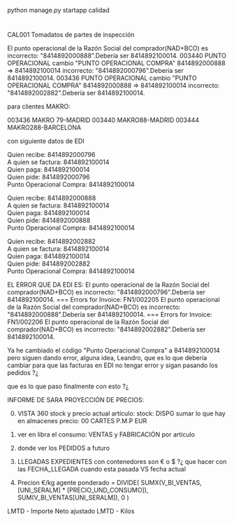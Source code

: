 python manage.py startapp calidad

#
CAL001 Tomadatos de partes de inspección

El punto operacional de la Razón Social del comprador(NAD+BCO) es
incorrecto: "8414892000888".Debería ser 8414892100014.          003440 PUNTO OPERACIONAL cambio "PUNTO OPERACIONAL COMPRA" 8414892000888 => 8414892100014
incorrecto: "8414892000796".Debería ser 8414892100014.          003436 PUNTO OPERACIONAL cambio "PUNTO OPERACIONAL COMPRA" 8414892000888 => 8414892100014
incorrecto: "8414892002882".Debería ser 8414892100014.


para clientes MAKRO:

003436 MAKRO 79-MADRID
003440 MAKRO88-MADRID
003444 MAKRO288-BARCELONA

con siguiente datos de EDI

Quien recibe:               8414892000796  
A quien se factura:         8414892100014  
Quien paga:                 8414892100014  
Quien pide:                 8414892000796  
Punto Operacional Compra:   8414892100014

Quien recibe:               8414892000888  
A quien se factura:         8414892100014  
Quien paga:                 8414892100014  
Quien pide:                 8414892000888  
Punto Operacional Compra:   8414892100014

Quien recibe:               8414892002882  
A quien se factura:         8414892100014  
Quien paga:                 8414892100014  
Quien pide:                 8414892002882  
Punto Operacional Compra:   8414892100014

EL ERROR QUE DA EDI ES:
    El punto operacional de la Razón Social del comprador(NAD+BCO) es
    incorrecto: "8414892000796".Debería ser 8414892100014.
    === Errors for Invoice: FN1/002205
    El punto operacional de la Razón Social del comprador(NAD+BCO) es
    incorrecto: "8414892000888".Debería ser 8414892100014.
    === Errors for Invoice: FN1/002206
    El punto operacional de la Razón Social del comprador(NAD+BCO) es
    incorrecto: "8414892002882".Debería ser 8414892100014.

Ya he cambiado el código "Punto Operacional Compra" a 8414892100014 pero siguen dando error, 
alguna idea, Leandro, que es lo que deberia cambiar para que las facturas en EDI no tengar error y sigan pasando los pedidos ?¿


que es lo que paso finalmente con esto ?¿


INFORME DE SARA PROYECCIÓN DE PRECIOS:

0. VISTA 360 stock y precio actual artículo:
stock: DISPG sumar lo que hay en almacenes
precio: 00 CARTES P.M.P EUR

1. ver en libra el consumo: VENTAS y FABRICACIÓN por artículo

2. donde ver los PEDIDOS a futuro

3. LLEGADAS EXPEDIENTES con contenedores son € o $ ?¿
que hacer con las FECHA_LLEGADA cuando esta pasada VS fecha actual


4. Precion €/kg agente ponderado = DIVIDE(
    SUMX(V_BI_VENTAS, [UNI_SERALM] * [PRECIO_UND_CONSUMO]),
    SUM(V_BI_VENTAS[UNI_SERALM]),
    0
)

LMTD - Importe Neto ajustado
LMTD - Kilos